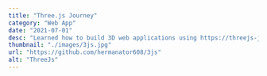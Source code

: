 ```yaml
---
title: "Three.js Journey"
category: "Web App"
date: "2021-07-01"
desc: "Learned how to build 3D web applications using https://threejs-journey.com"
thumbnail: "./images/3js.jpg"
url: "https://github.com/hermanator608/3js"
alt: "ThreeJs"
---
```

